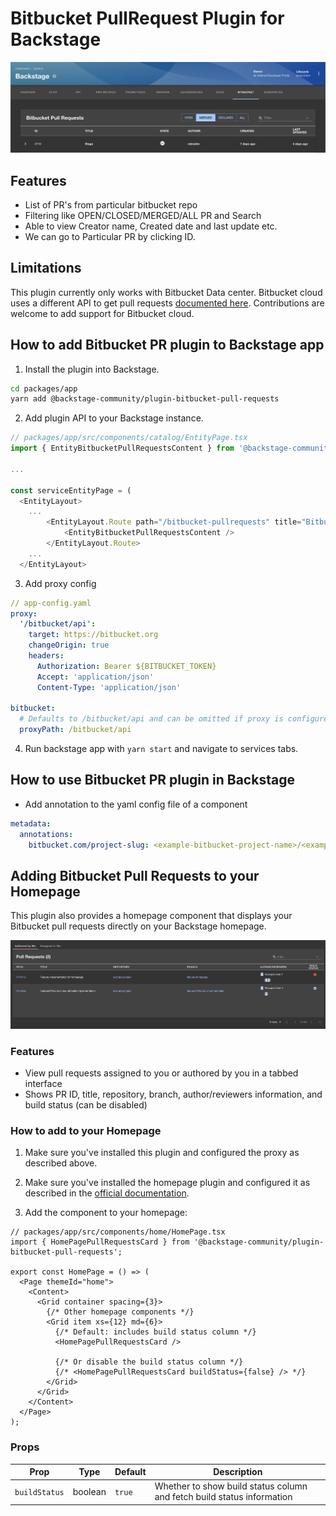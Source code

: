 # Bitbucket PullRequest Plugin for Backstage

![list of pull requests in the Bitbucket repo](./docs/bitbucketprimg.png)

## Features

- List of PR's from particular bitbucket repo
- Filtering like OPEN/CLOSED/MERGED/ALL PR and Search
- Able to view Creator name, Created date and last update etc.
- We can go to Particular PR by clicking ID.

## Limitations

This plugin currently only works with Bitbucket Data center. Bitbucket cloud uses a different API to get pull requests [documented here](https://developer.atlassian.com/cloud/bitbucket/rest/api-group-pullrequests/#api-repositories-workspace-repo-slug-pullrequests-get). Contributions are welcome to add support for Bitbucket cloud.

## How to add Bitbucket PR plugin to Backstage app

1. Install the plugin into Backstage.

```bash
cd packages/app
yarn add @backstage-community/plugin-bitbucket-pull-requests
```

2. Add plugin API to your Backstage instance.

```ts
// packages/app/src/components/catalog/EntityPage.tsx
import { EntityBitbucketPullRequestsContent } from '@backstage-community/plugin-bitbucket-pull-requests';

...

const serviceEntityPage = (
  <EntityLayout>
    ...
        <EntityLayout.Route path="/bitbucket-pullrequests" title="Bitbucket">
            <EntityBitbucketPullRequestsContent />
        </EntityLayout.Route>
    ...
  </EntityLayout>
```

3. Add proxy config

```yaml
// app-config.yaml
proxy:
  '/bitbucket/api':
    target: https://bitbucket.org
    changeOrigin: true
    headers:
      Authorization: Bearer ${BITBUCKET_TOKEN}
      Accept: 'application/json'
      Content-Type: 'application/json'

bitbucket:
  # Defaults to /bitbucket/api and can be omitted if proxy is configured for that url
  proxyPath: /bitbucket/api
```

4. Run backstage app with `yarn start` and navigate to services tabs.

## How to use Bitbucket PR plugin in Backstage

- Add annotation to the yaml config file of a component

```yaml
metadata:
  annotations:
    bitbucket.com/project-slug: <example-bitbucket-project-name>/<example-bitbucket-repo-name>
```

## Adding Bitbucket Pull Requests to your Homepage

This plugin also provides a homepage component that displays your Bitbucket pull requests directly on your Backstage homepage.

![Bitbucket homepage component](./docs/bitbucket_homepage.png)

### Features

- View pull requests assigned to you or authored by you in a tabbed interface
- Shows PR ID, title, repository, branch, author/reviewers information, and build status (can be disabled)

### How to add to your Homepage

1. Make sure you've installed this plugin and configured the proxy as described above.

2. Make sure you've installed the homepage plugin and configured it as described in the [official documentation](https://github.com/backstage/backstage/tree/master/plugins/home#readme).

3. Add the component to your homepage:

```tsx
// packages/app/src/components/home/HomePage.tsx
import { HomePagePullRequestsCard } from '@backstage-community/plugin-bitbucket-pull-requests';

export const HomePage = () => (
  <Page themeId="home">
    <Content>
      <Grid container spacing={3}>
        {/* Other homepage components */}
        <Grid item xs={12} md={6}>
          {/* Default: includes build status column */}
          <HomePagePullRequestsCard />

          {/* Or disable the build status column */}
          {/* <HomePagePullRequestsCard buildStatus={false} /> */}
        </Grid>
      </Grid>
    </Content>
  </Page>
);
```

### Props

| Prop          | Type    | Default | Description                                                            |
| ------------- | ------- | ------- | ---------------------------------------------------------------------- |
| `buildStatus` | boolean | `true`  | Whether to show build status column and fetch build status information |
